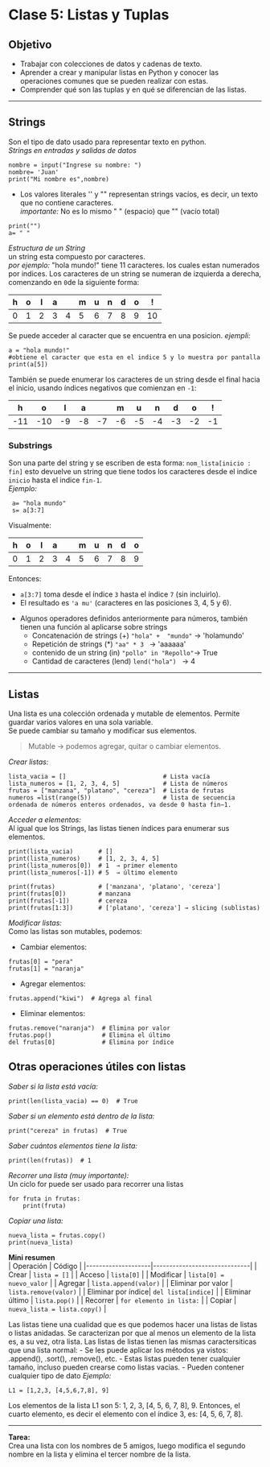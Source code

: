 # Clase 5: Listas y Tuplas

## Objetivo

- Trabajar con colecciones de datos y cadenas de texto. 
- Aprender a crear y manipular listas en Python y conocer las operaciones comunes que se pueden realizar con estas.
- Comprender qué son las tuplas y en qué se diferencian de las listas.

---

## Strings

Son el tipo de dato usado para representar texto en python.  
*Strings en entradas y salidas de datos*
```
nombre = input("Ingrese su nombre: ")
nombre= 'Juan'
print("Mi nombre es",nombre)
```
* Los valores literales '' y "" representan strings vacíos, es decir, un texto que no contiene caracteres.   
*importante:* No es lo mismo " " (espacio) que "" (vacío total)  
```
print("")
a= " "
```
*Estructura de un String*  
un string esta compuesto por caracteres.  
*por ejemplo:* "hola mundo!" tiene 11 caracteres. 
los cuales estan numerados por indices. Los caracteres de un string se numeran de izquierda a derecha, comenzando en `0`de la siguiente forma:  

| h | o | l | a |   | m | u | n | d | o | ! |
|---|---|---|---|---|---|---|---|---|---|---|
| 0 | 1 | 2 | 3 | 4 | 5 | 6 | 7 | 8 | 9 |10 |

Se puede acceder al caracter que se encuentra en una posicion.
*ejempli:*
```
a = "hola mundo!"
#obtiene el caracter que esta en el indice 5 y lo muestra por pantalla
print(a[5])
```  

También se puede enumerar los caracteres de un string desde el final hacia el inicio, usando índices negativos que comienzan en `-1`:

| h  | o  | l  | a  |   | m  | u  | n  | d  | o  | !  |
|----|----|----|----|---|----|----|----|----|----|----|
| -11| -10| -9 | -8 | -7| -6 | -5 | -4 | -3 | -2 | -1 |

### Substrings 
Son una parte del string y se escriben de esta forma: ```nom_lista[inicio : fin]```
esto devuelve un string que tiene todos los caracteres desde el indice ```inicio``` hasta el indice ```fin-1```.  
*Ejemplo:*   
```
 a= "hola mundo"
 s= a[3:7]
```  
Visualmente:

| h | o | l | a |   | m | u | n | d | o |
|---|---|---|---|---|---|---|---|---|---|
| 0 | 1 | 2 | 3 | 4 | 5 | 6 | 7 | 8 | 9 |

Entonces:

- `a[3:7]` toma desde el índice `3` hasta el índice `7` (sin incluirlo).
- El resultado es `'a mu'` (caracteres en las posiciones 3, 4, 5 y 6).


* Algunos operadores definidos anteriormente para números, también tienen una función al aplicarse sobre strings
    - Concatenación de strings (+)  ```"hola" +  "mundo"```   → 'holamundo'
    - Repetición de strings (*)     ```"aa" * 3 ```           → 'aaaaaa'
    - contenido de un string (in)   ```"pollo" in "Repollo"```→ True
    - Cantidad de caracteres (lend) ```lend("hola") ```       → 4
 

---

## Listas

Una lista es una colección ordenada y mutable de elementos. Permite guardar varios valores en una sola variable.  
Se puede cambiar su tamaño y modificar sus elementos.   
> Mutable → podemos agregar, quitar o cambiar elementos. 

*Crear listas:*    
```
lista_vacia = []                           # Lista vacía
lista_numeros = [1, 2, 3, 4, 5]            # Lista de números
frutas = ["manzana", "platano", "cereza"]  # Lista de frutas   
numeros =list(range(5))                    # lista de secuencia ordenada de números enteros ordenados, va desde 0 hasta fin−1.
``` 

*Acceder a elementos:*  
Al igual que los Strings, las listas tienen índices para enumerar sus elementos.

```
print(lista_vacia)       # []
print(lista_numeros)     # [1, 2, 3, 4, 5]
print(lista_numeros[0])  # 1  → primer elemento
print(lista_numeros[-1]) # 5  → último elemento

print(frutas)            # ['manzana', 'platano', 'cereza']
print(frutas[0])         # manzana
print(frutas[-1])        # cereza
print(frutas[1:3])       # ['platano', 'cereza'] → slicing (sublistas)
```

*Modificar listas:*  
Como las listas son mutables, podemos:

- Cambiar elementos:  
```
frutas[0] = "pera"
frutas[1] = "naranja"
```  
- Agregar elementos:  
```  
frutas.append("kiwi")  # Agrega al final
```
- Eliminar elementos:   
```  
frutas.remove("naranja")  # Elimina por valor
frutas.pop()              # Elimina el último
del frutas[0]             # Elimina por índice
```

## Otras operaciones útiles con listas

*Saber si la lista está vacía:*  
```
print(len(lista_vacia) == 0)  # True
```  
*Saber si un elemento está dentro de la lista:*  
```
print("cereza" in frutas)  # True
```  
*Saber cuántos elementos tiene la lista:*  
```
print(len(frutas))  # 1
```  
*Recorrer una lista (muy importante):*    
Un ciclo for puede ser usado para recorrer una listas
```
for fruta in frutas:
    print(fruta)
```  
*Copiar una lista:*  
```
nueva_lista = frutas.copy()
print(nueva_lista)
```

**Mini resumen**  
| Operación         | Código                        |
|--------------------|------------------------------|
| Crear              | `lista = []`                 |
| Acceso             | `lista[0]`                   |
| Modificar          | `lista[0] = nuevo_valor`     |
| Agregar            | `lista.append(valor)`        |
| Eliminar por valor | `lista.remove(valor)`        |
| Eliminar por índice| `del lista[indice]`          |
| Eliminar último    | `lista.pop()`                |
| Recorrer           | `for elemento in lista:`     |
| Copiar             | `nueva_lista = lista.copy()` |


Las listas tiene una cualidad que es que podemos hacer una listas de listas o listas anidadas. Se caracterizan por que al menos un elemento de la lista es, a su vez, otra lista. 
Las listas de listas tienen las mismas caractersiticas que una lista normal:
    - Se les puede aplicar los métodos ya vistos: .append(), .sort(), .remove(), etc.
    - Estas listas pueden tener cualquier tamaño, incluso pueden crearse como listas vacias.
    - Pueden contener cualquier tipo de dato
*Ejemplo:*  
```
L1 = [1,2,3, [4,5,6,7,8], 9]
```   
Los elementos de la lista L1 son 5: 1, 2, 3, [4, 5, 6, 7, 8], 9.
Entonces, el cuarto elemento, es decir el elemento con el índice 3, es: [4, 5, 6, 7, 8].

---

**Tarea:**   
Crea una lista con los nombres de 5 amigos, luego modifica el segundo nombre en la lista y elimina el tercer nombre de la lista. 

